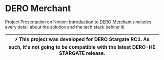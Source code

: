 # DERO Merchant

Project Presentation on Notion: [Introduction to DERO Merchant](https://www.notion.so/Introduction-to-DERO-Merchant-1e1581ae0db441a090ac7bca5f220f78) (includes every detail about the solution and the tech stack behind it)

| :zap: This project was developed for DERO Stargate RC1. As such, it's not going to be compatible with the latest DERO-HE STARGATE release. |
|-----------------------------------------|
